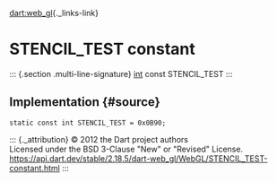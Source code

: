 [dart:web\_gl](../../dart-web_gl/dart-web_gl-library){._links-link}

STENCIL\_TEST constant
======================

::: {.section .multi-line-signature}
[int](../../dart-core/int-class) const STENCIL\_TEST
:::

Implementation {#source}
--------------

``` {.language-dart data-language="dart"}
static const int STENCIL_TEST = 0x0B90;
```

::: {._attribution}
© 2012 the Dart project authors\
Licensed under the BSD 3-Clause \"New\" or \"Revised\" License.\
<https://api.dart.dev/stable/2.18.5/dart-web_gl/WebGL/STENCIL_TEST-constant.html>
:::
